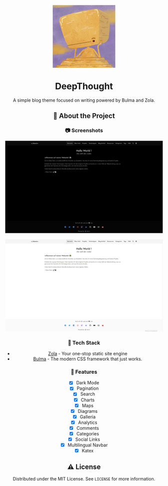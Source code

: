 <div align="center">

  <img src="static/images/avatar.png" alt="logo" width="200" height="auto" />
  <h1>DeepThought</h1>
  
  <p>
    A simple blog theme focused on writing powered by Bulma and Zola.
  </p>
  


<!-- About the Project -->
## :star2: About the Project


<!-- Screenshots -->
### :camera: Screenshots

<div align="center"> 
  <img src="screenshotdark.jpg" alt="screenshot" />
</div>
<br/>
<div align="center"> 
  <img src="screenshootlight.jpg" alt="screenshot" />
</div>



<!-- TechStack -->
### :space_invader: Tech Stack


- [Zola](https://www.getzola.org/) - Your one-stop static site engine
- [Bulma](https://bulma.io/) - The modern CSS framework that just works. 

<!-- Features -->
### :dart: Features

- [x] Dark Mode
- [x] Pagination
- [x] Search
- [x] Charts
- [x] Maps
- [x] Diagrams
- [x] Galleria
- [x] Analytics
- [x] Comments
- [x] Categories
- [x] Social Links
- [x] Multilingual Navbar
- [x] Katex

<!-- License -->
## :warning: License

Distributed under the MIT License. See  `LICENSE` for more information.
